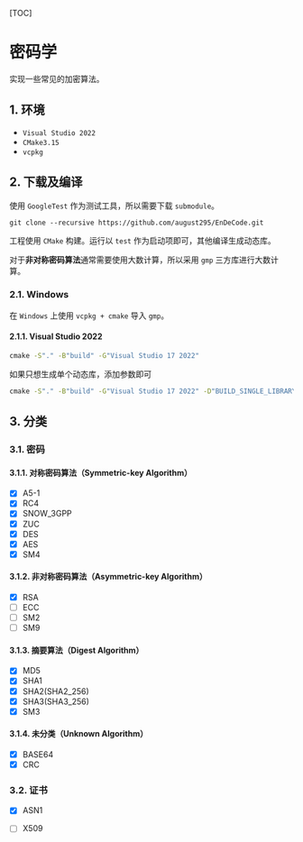 [TOC]



# 密码学

实现一些常见的加密算法。



## 1. 环境

- `Visual Studio 2022`
- `CMake3.15`
- `vcpkg`



## 2. 下载及编译

使用 `GoogleTest` 作为测试工具，所以需要下载 `submodule`。

```
git clone --recursive https://github.com/august295/EnDeCode.git
```

工程使用 `CMake` 构建。运行以 `test` 作为启动项即可，其他编译生成动态库。

对于**非对称密码算法**通常需要使用大数计算，所以采用 `gmp` 三方库进行大数计算。

### 2.1. Windows

在 `Windows` 上使用 `vcpkg + cmake` 导入 `gmp`。

#### 2.1.1. Visual Studio 2022

```cmd
cmake -S"." -B"build" -G"Visual Studio 17 2022"
```

如果只想生成单个动态库，添加参数即可

```cmd
cmake -S"." -B"build" -G"Visual Studio 17 2022" -D"BUILD_SINGLE_LIBRARY=ON"
```



## 3. 分类

### 3.1. 密码

#### 3.1.1. 对称密码算法（Symmetric-key Algorithm）

- [x] A5-1
- [x] RC4
- [x] SNOW_3GPP
- [x] ZUC
- [x] DES
- [x] AES
- [x] SM4

#### 3.1.2. 非对称密码算法（Asymmetric-key Algorithm）

- [x] RSA
- [ ] ECC
- [ ] SM2
- [ ] SM9

#### 3.1.3. 摘要算法（Digest Algorithm）

- [x] MD5
- [x] SHA1
- [x] SHA2(SHA2_256)
- [x] SHA3(SHA3_256)
- [x] SM3

#### 3.1.4. 未分类（Unknown Algorithm）

- [x] BASE64
- [x] CRC

### 3.2. 证书

- [x] ASN1
- [ ] X509

